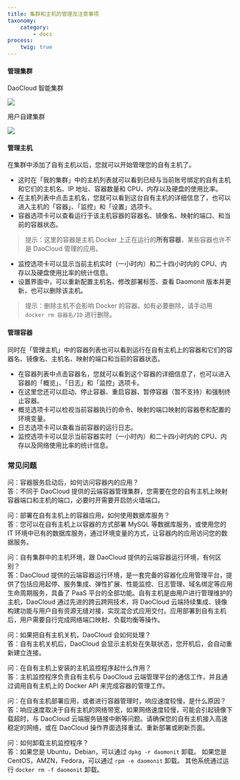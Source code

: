 ```yaml
---
title: 集群和主机的管理及注意事项
taxonomy:
    category:
        - docs
process:
    twig: true
---
```


#### 管理集群

DaoCloud 智能集群

![](daocloud-cluster.png?resize=800)

用户自建集群

![](self-cluster.png?resize=800)

#### 管理主机

在集群中添加了自有主机以后，您就可以开始管理您的自有主机了。

* 这时在「我的集群」中的主机列表就可以看到已经与当前账号绑定的自有主机和它们的主机名、IP 地址、容器数量和 CPU、内存以及硬盘的使用比率。
* 在主机列表中点击主机名，您就可以看到这台自有主机的详细信息了，也可以进入主机的「容器」、「监控」和「设置」选项卡。
* 容器选项卡可以查看运行于该主机容器的容器名、镜像名、映射的端口、和当前的容器状态。

> 提示：这里的容器是主机 Docker 上正在运行的**所有容器**，某些容器也许不是 DaoCloud 管理的应用。

* 监控选项卡可以显示当前主机实时（一小时内）和二十四小时内的 CPU、内存以及硬盘使用比率的统计信息。
* 设置界面中，可以重新配置主机名、修改部署标签、查看 Daomonit 版本并更新，也可以删除该主机。

> 提示：删除主机不会影响 Docker 的容器。如有必要删除，请手动用 `docker rm 容器名/ID` 进行删除。

#### 管理容器

同时在「管理主机」中的容器列表也可以看到运行在自有主机上的容器和它们的容器名、镜像名、主机名、映射的端口和当前的容器状态。

* 在容器列表中点击容器名，您就可以看到这个容器的详细信息了，也可以进入容器的「概览」、「日志」和「监控」选项卡。
* 在这里您还可以启动、停止容器、重启容器、暂停容器（暂不支持）和强制终止容器。
* 概览选项卡可以检视当前容器执行的命令、映射的端口映射的容器卷和配置的环境变量。
* 日志选项卡可以查看当前容器的运行日志。
* 监控选项卡可以显示当前容器实时（一小时内）和二十四小时内的 CPU、内存以及网络使用比率的统计信息。

### 常见问题

问：容器服务启动后，如何访问容器内的应用？<br>
答：不同于 DaoCloud 提供的云端容器管理集群，您需要在您的自有主机上映射容器端口和主机的端口，必要时开需要开启防火墙端口。

问：部署在自有主机上的容器应用，如何使用数据库服务？<br>
答：您可以在自有主机上以容器的方式部署 MySQL 等数据库服务，或使用您的 IT 环境中已有的数据库服务，通过环境变量的方式，让容器内的应用访问您的数据服务。

问：自有集群中的主机环境，跟 DaoCloud 提供的云端容器运行环境，有何区别？<br>
答：DaoCloud 提供的云端容器运行环境，是一套完备的容器化应用管理平台，提供了包括应用起停、服务集成、弹性扩展、性能监控、日志管理、域名绑定等应用生命周期服务，具备了 PaaS 平台的全部功能。自有主机是由用户进行管理维护的主机，DaoCloud 通过先进的跨云跨网技术，将 DaoCloud 云端持续集成、镜像构建功能与用户自有资源无缝对接，实现混合式应用交付。应用部署到自有主机后，用户需要自行完成网络端口映射、负载均衡等操作。

问：如果把自有主机关机，DaoCloud 会如何处理？<br>
答：自有主机关机后，DaoCloud 会显示主机处在失联状态，您开机后，会自动重新建立连接。

问：在自有主机上安装的主机监控程序起什么作用？<br>
答：主机监控程序负责自有主机与 DaoCloud 云端管理平台的通信工作，并且通过调用自有主机上的 Docker API 来完成容器的管理工作。

问：在自有主机部署应用，或者进行容器管理时，响应速度较慢，是什么原因？<br>
答：响应速度取决于自有主机的网络带宽，如果网络速度较慢，可能会引起镜像下载超时，与 DaoCloud 云端服务链接中断等问题。请确保您的自有主机接入高速稳定的网络，或在 DaoCloud 操作界面选择重试、重新部署或刷新页面。

问：如何卸载主机监控程序？<br>
答：如果您是 Ubuntu，Debian，可以通过 `dpkg -r daomonit` 卸载。
如果您是 CentOS，AMZN，Fedora，可以通过 `rpm -e daomonit` 卸载。
其他系统通过运行 `docker rm -f daomonit` 卸载。
